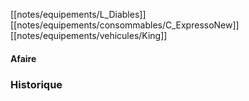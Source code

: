 [[notes/equipements/L_Diables]] [[notes/equipements/consommables/C_ExpressoNew]] [[notes/equipements/vehicules/King]]

#### Afaire 

### Historique

